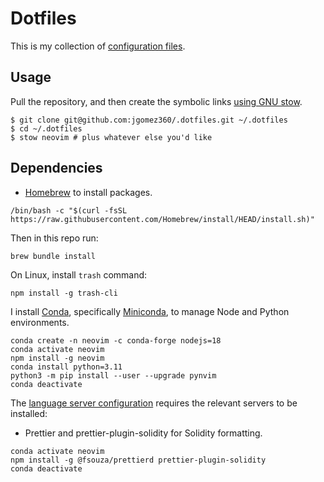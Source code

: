 # Dotfiles

This is my collection of [configuration files](http://dotfiles.github.io/).

## Usage

Pull the repository, and then create the symbolic links [using GNU
stow][stow].

```shell
$ git clone git@github.com:jgomez360/.dotfiles.git ~/.dotfiles
$ cd ~/.dotfiles
$ stow neovim # plus whatever else you'd like
```

## Dependencies

* [Homebrew][neovim] to install packages.
```shell
/bin/bash -c "$(curl -fsSL https://raw.githubusercontent.com/Homebrew/install/HEAD/install.sh)"
```
Then in this repo run:
```shell
brew bundle install
```
On Linux, install `trash` command:
```shell
npm install -g trash-cli
```

I install [Conda][conda], specifically [Miniconda][miniconda], to manage
Node and Python environments. 

```shell
conda create -n neovim -c conda-forge nodejs=18
conda activate neovim
npm install -g neovim
conda install python=3.11
python3 -m pip install --user --upgrade pynvim
conda deactivate
```

The [language server configuration][lsp] requires the relevant servers to be
installed:

* Prettier and prettier-plugin-solidity for Solidity formatting.
```shell
conda activate neovim
npm install -g @fsouza/prettierd prettier-plugin-solidity
conda deactivate
```

[neovim]: https://neovim.io/
[homebrew]: https://brew.sh
[conda]: https://conda.io/
[miniconda]: https://docs.conda.io/en/latest/miniconda.html
[lsp]: https://github.com/neovim/nvim-lspconfig
[stow]: https://alexpearce.me/2016/02/managing-dotfiles-with-stow/
